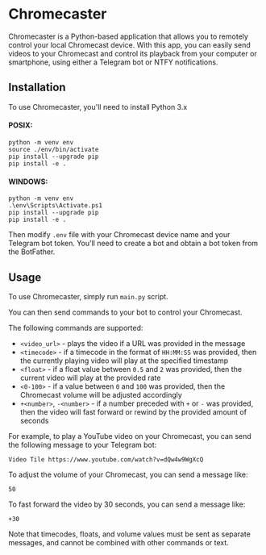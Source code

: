 # Chromecaster

Chromecaster is a Python-based application that allows you to remotely control your local Chromecast device. With this app, you can easily send videos to your Chromecast and control its playback from your computer or smartphone, using either a Telegram bot or NTFY notifications.

## Installation

To use Chromecaster, you'll need to install Python 3.x


#### POSIX:

	python -m venv env
	source ./env/bin/activate
	pip install --upgrade pip
	pip install -e .

#### WINDOWS:

	python -m venv env
	.\env\Scripts\Activate.ps1
	pip install --upgrade pip
	pip install -e .
	
Then modify `.env` file with your Chromecast device name and your Telegram bot token. You'll need to create a bot and obtain a bot token from the BotFather.
	
## Usage
To use Chromecaster, simply run `main.py` script.

You can then send commands to your bot to control your Chromecast. 

The following commands are supported:

* `<video_url>` - plays the video if a URL was provided in the message
* `<timecode>` - if a timecode in the format of `HH:MM:SS` was provided, then the currently playing video will play at the specified timestamp
* `<float>` - if a float value between `0.5` and `2` was provided, then the current video will play at the provided rate
* `<0-100>` - if a value between `0` and `100` was provided, then the Chromecast volume will be adjusted accordingly
* `+<number>`, `-<number>` - if a number preceded with `+` or `-` was provided, then the video will fast forward or rewind by the provided amount of seconds

For example, to play a YouTube video on your Chromecast, you can send the following message to your Telegram bot:
```
Video Tile https://www.youtube.com/watch?v=dQw4w9WgXcQ
```

To adjust the volume of your Chromecast, you can send a message like:

```
50
```

To fast forward the video by 30 seconds, you can send a message like:

```
+30
```

Note that timecodes, floats, and volume values must be sent as separate messages, and cannot be combined with other commands or text.
